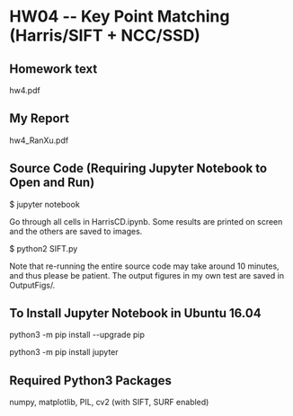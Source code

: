 # HW04 -- Key Point Matching (Harris/SIFT + NCC/SSD)

## Homework text
hw4.pdf

## My Report
hw4_RanXu.pdf

## Source Code (Requiring Jupyter Notebook to Open and Run)
$ jupyter notebook

Go through all cells in HarrisCD.ipynb. Some results are printed on screen and the others are saved to images. 

$ python2 SIFT.py

Note that re-running the entire source code may take around 10 minutes, and thus please be patient. The output figures in my own test are saved in OutputFigs/.

## To Install Jupyter Notebook in Ubuntu 16.04
python3 -m pip install --upgrade pip

python3 -m pip install jupyter

## Required Python3 Packages
numpy, matplotlib, PIL, cv2 (with SIFT, SURF enabled)

